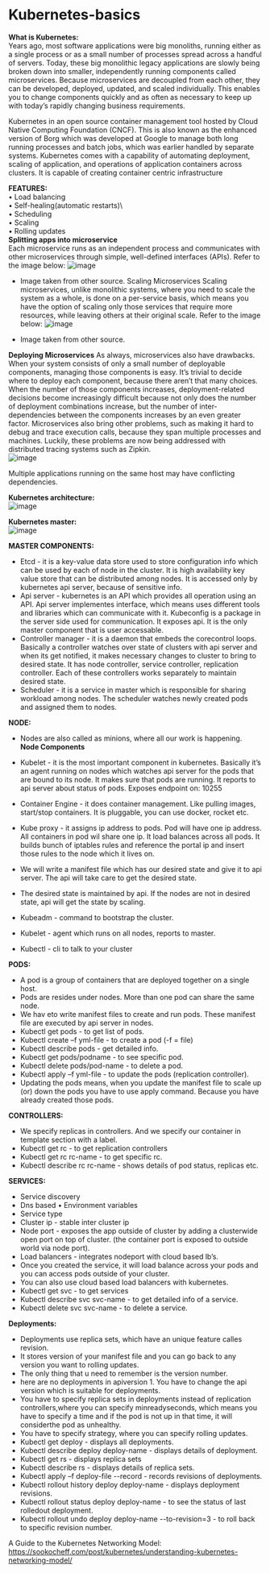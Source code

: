 # Kubernetes-basics

**What is Kubernetes:**\
Years ago, most software applications were big monoliths, running either as a single process or as a small number of processes spread across a handful of servers.
Today, these big monolithic legacy applications are slowly being broken down into smaller, independently running components called microservices.
Because microservices are decoupled from each other, they can be developed, deployed, updated, and scaled individually. This enables you to change components quickly and as often as necessary to keep up with today’s rapidly changing business requirements.

Kubernetes in an open source container management tool hosted by Cloud Native Computing Foundation (CNCF). This is also known as the enhanced version of Borg which was developed at Google to manage both long running processes and batch jobs, which was earlier handled by separate systems. Kubernetes comes with a capability of automating deployment, scaling of application, and operations of application containers across clusters. It is capable of creating container centric infrastructure

**FEATURES:**\
•	Load balancing \
•	Self-healing(automatic restarts)\  
•	Scheduling \
•	Scaling \
•	Rolling updates\
**Splitting apps into microservice** \
Each microservice runs as an independent process and communicates with other microservices through simple, well-defined interfaces (APIs). Refer to the image below:
![image](https://user-images.githubusercontent.com/82542326/127751701-370c4cc2-3f99-45eb-9d1c-ac37644f1f9e.png)

 - Image taken from other source.
Scaling Microservices
Scaling microservices, unlike monolithic systems, where you need to scale the system as a whole, is done on a per-service basis, which means you have the option of scaling only those services that require more resources, while leaving others at their original scale. Refer to the image below:
 ![image](https://user-images.githubusercontent.com/82542326/127751714-e0d25bbb-a078-4a0e-9f74-fd921ec6aa89.png)

- Image taken from other source.

**Deploying Microservices**
As always, microservices also have drawbacks. When your system consists of only a small number of deployable components, managing those components is easy. It’s trivial to decide where to deploy each component, because there aren’t that many choices.
When the number of those components increases, deployment-related decisions become increasingly difficult because not only does the number of deployment combinations increase, but the number of inter-dependencies between the components increases by an even greater factor.
Microservices also bring other problems, such as making it hard to debug and trace execution calls, because they span multiple processes and machines. Luckily, these problems are now being addressed with distributed tracing systems such as Zipkin.\
 ![image](https://user-images.githubusercontent.com/82542326/127751717-cb75e092-7a2a-4872-b584-0d933b19bf3b.png)

Multiple applications running on the same host may have conflicting dependencies.

**Kubernetes architecture:**\
![image](https://user-images.githubusercontent.com/82542326/127751721-71967673-622e-43d7-8df5-52b6915b5f3b.png)

 
**Kubernetes master:**\
![image](https://user-images.githubusercontent.com/82542326/127751726-5249c38b-70ce-4300-9622-689790c3c75d.png)

 
**MASTER COMPONENTS:**
- Etcd - it is a key-value data store used to store configuration info which can be used by each of node in the cluster. It is high availability key value store that can be distributed among nodes. It is accessed only by kubernetes api server, because of sensitive info.
- Api server - kubernetes is an API which provides all operation using an API. Api server implementes interface, which means uses different tools and libraries which can communicate with it. Kubeconfig is a package in the server side used for communication. It exposes api. It is the only master component that is user accessable. 
- Controller manager - it is a daemon that embeds the corecontrol loops. Basically a controller watches over state of clusters with api server and when its get notified, it makes necessary changes to cluster to bring to desired state. It has node controller, service controller, replication controller. Each of these controllers works separately to maintain desired state. 
- Scheduler - it is a service in master which is responsible for sharing workload among nodes. The scheduler watches newly created pods and assigned them to nodes.

**NODE:** 
- Nodes are also called as minions, where all our work is happening.  
**Node Components**
- Kubelet - it is the most important component in kubernetes. Basically it’s an agent running on nodes which watches api server for the pods that are bound to its node. It makes sure that pods are running. It reports to api server about status of pods. Exposes endpoint on: 10255
- Container Engine - it does container management. Like pulling images, start/stop containers. It is pluggable, you can use docker, rocket etc. 
- Kube proxy - it assigns ip address to pods. Pod will have one ip address. All containers in pod wil share one ip. It load balances across all pods. It builds bunch of iptables rules and reference the portal ip and insert those rules to the node which it lives on. 
- We will write a manifest file which has our desired state and give it to api server. The api will take care to get the desired state.
- The desired state is maintained by api. If the nodes are not in desired state, api will get the state by scaling.

-	Kubeadm - command to bootstrap the cluster.
-	Kubelet - agent which runs on all nodes, reports to master. 
-	Kubectl - cli to talk to your cluster

**PODS:**
- A pod is a group of containers that are deployed together on a single host. 
- Pods are resides under nodes. More than one pod can share the same node. 
- We hav eto write manifest files to create and run pods. These manifest file are executed by api server in nodes. 
- Kubectl get pods - to get list of pods. 
- Kubectl create –f yml-file - to create a pod (-f = file) 
- Kubectl describe pods - get detailed info. 
- Kubectl get pods/podname - to see specific pod. 
- Kubectl delete pods/pod-name - to delete a pod. 
- Kubectl apply –f yml-file - to update the pods (replication controller). 
- Updating the pods means, when you update the manifest file to scale up (or) down the pods you have to use apply command. Because you have already created those pods.

**CONTROLLERS:**
- We specify replicas in controllers. And we specify our container in template section with a label. 
- Kubectl get rc - to get replication controllers 
- Kubectl get rc rc-name - to get specific rc. 
- Kubectl describe rc rc-name - shows details of pod status, replicas etc. 

**SERVICES:**
- Service discovery 
- Dns based • Environment variables 
- Service type 
- Cluster ip - stable inter cluster ip 
- Node port - exposes the app outside of cluster by adding a clusterwide open port on top of cluster. (the container port is exposed to outside world via node port). 
- Load balancers - integrates nodeport with cloud based lb’s. 
- Once you created the service, it will load balance across your pods and you can access pods outside of your cluster. 
- You can also use cloud based load balancers with kubernetes. 
- Kubectl get svc - to get services 
- Kubectl describe svc svc-name - to get detailed info of a service. 
- Kubectl delete svc svc-name - to delete a service. 

**Deployments:**

- Deployments use replica sets, which have an unique feature calles revision. 
- It stores version of your manifest file and you can go back to any version you want to rolling updates.
- The only thing that u need to remember is the version number. 
- here are no deployments in apiversion 1. You have to change the api version which is suitable for deployments. 
- You have to specify replica sets in deployments instead of replication controllers,where you can specify minreadyseconds, which means you have to specify a time and if the pod is not up in that time, it will considerthe pod as unhealthy. 
- You have to specify strategy, where you can specify rolling updates. 
- Kubectl get deploy - displays all deployments. 
- Kubectl describe deploy deploy-name - displays details of deployment. 
- Kubectl get rs - displays replica sets 
- Kubectl describe rs - displays details of replica sets. 
- Kubectl apply –f deploy-file --record - records revisions of deployments. 
- Kubectl rollout history deploy deploy-name - displays deployment revisions. 
- Kubectl rollout status deploy deploy-name - to see the status of last rolledout deployment. 
- Kubectl rollout undo deploy deploy-name --to-revision=3 - to roll back to specific revision number.


A Guide to the Kubernetes Networking Model:
https://sookocheff.com/post/kubernetes/understanding-kubernetes-networking-model/
